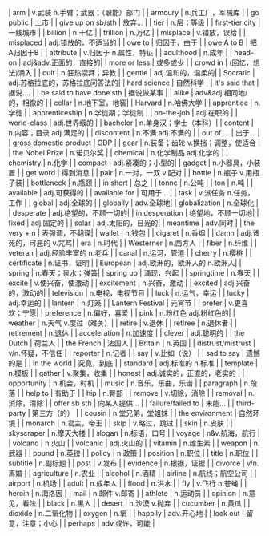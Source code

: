 | arm                          | v.武装   n.手臂；武器；（职能）部门                     |
| armoury                      | n.兵工厂，军械库  |
| go public                    | 上市          |
| give up on sb/sth            | 放弃...       |
| tier                         | n.层；等级    |
| first-tier city              | 一线城市      |
| billion                      | n.十亿        |
| trillion                     | n.万亿        |
| misplace                     | v.错放，误给  |
| misplaced                    | adj.错放的，不适当的  |
| owe to                       | 归因于，由于  |
| owe A to B                   | 把A归因于B    |
| attribute                    | v.归因于   n.属性，特征 |
| adulthood                    | n.成年        |
| head-on                      | adj&adv.正面的，直接的|
| more or less                 | 或多或少      |
| crowd in                     | (回忆，想法)涌入  |
| cult                         | n.狂热崇拜；异教  |
| gentle                       | adj.温和的，温柔的|
| Socratic                     | adj.苏格拉底的，苏格拉底问答法的|
| hard science                 | 自然科学      |
| it's said that               | 据说....      |
| be said to have done sth     | 据说做某事    |
| alike                        | adv&adj.相同地/的，相像的 |
| cellar                       | n.地下室，地窖|
| Harvard                      | n.哈佛大学    |
| apprentice                   | n.学徒        |
| apprenticeship               | n.学徒期；学徒制  |
| on-the-job                   | adj.在职的    |
| world-class                  | adj.世界级的  |
| bachelor                     | n.单身汉；学士（本科）|
| content                      | n.内容；目录   adj.满足的 |
| discontent                   | n.不满     adj.不满的 |
| out of ...                   | 出于...       |
| gross domestic product       | GDP           |
| gear                         | n.装备；齿轮   v.换挡；调整，使适合        |
| the Nobel Prize              | n.诺贝尔奖    |
| chemical                     | n.化学制品   adj.化学的 |
| chemistry                    | n.化学        |
| compact                      | adj.紧凑的；小型的|
| gadget                       | n.小器具，小装置  |
| get word                     | 得到消息      |
| pair                         | n.一对，一双     v.配对   |
| bottle                       | n.瓶子  v.用瓶子装|
| bottleneck                   | n.瓶颈        |
| in short                     | 总之          |
| tonne                        | n.公吨        |
| ton                          | n.吨          |
| available                    | adj.可获得的  |
| available for                | 可用于...     |
| task                         | v.派任务  n.任务，工作     |
| global                       | adj.全球的    |
| globally                     | adv.全球地|
| globalization                | n.全球化      |
| desperate                    | adj.绝望的，不顾一切的|
| in desperation               | 绝望地，不顾一切地|
| fixed                        | adj.固定的    |
| solar                        | adj.太阳的，日光的|
| meantime                     | adv.同时      |
| the very + n                 | 表强调，不翻译|
| wallet                       | n.钱包        |
| cigaret                      | n.香烟        |
| damn                         | adj.该死的，可恶的  v.咒骂|
| era                          | n.时代        |
| Westerner                    | n.西方人      |
| fiber                        | n.纤维        |
| veteran                      | adj.经验丰富的   n.老兵   |
| canal                        | n.运河，管道  |
| cherry                       | n.樱桃        |
| certificate                  | n.证书，证明  |
| European                     | adj.欧洲的，欧洲人的  n.欧洲人|
| spring                       | n.春天；泉水；弹簧|
| spring up                    | 涌现，兴起    |
| springtime                   | n.春天        |
| excite                       | v.使兴奋，使激动  |
| excitement                   | n.兴奋，激动  |
| excited                      | adj.兴奋的，激动的|
| television                   | n.电视，电视节目  |
| luck                         | n.运气，幸运  |
| lucky                        | adj.幸运的                                   |
| lantern                      | n.灯笼        |
| Lantern Festival             | 元宵节        |
| prefer                       | v.更喜欢；宁愿|
| preference                   | n.偏好，喜爱  |
| pink                         | n.粉红色  adj.粉红色的|
| weather                      | n.天气  v.度过（难关）|
| retire                       | v.退休        |
| retiree                      | n.退休者      |
| retirement                   | n.退休        |
| acceleration                 | n.加速度      |
| clever                       | adj.聪明的    |
| the Dutch                    | 荷兰人                                       |
| the French                   | 法国人                                       |
| Britain                      | n.英国                                       |
| distrust/mistrust        | v/n.怀疑，不信任                             |
| reporter                 | n.记者                                       |
| say                      | v.比如（说）                                 |
| sad to say               | 遗憾的是                                     |
| in the world             | 究竟，到底                                   |
| standard                 | adj.标准的  n.标准                           |
| template                 | n.模板                                       |
| gather                   | v.聚集，收集                                 |
| honest                   | adj.诚实的，正直的，老实的                   |
| opportunity              | n.机会，时机                                 |
| music                    | n.音乐，乐曲，乐谱                           |
| paragraph                | n.段落                                       |
| help to                  | 有助于                                       |
| hip                      | n.臀部                                       |
| remove                   | v.切除，消除                                 |
| removal                  | n.消除，清除                                 |
| offer sb sth             | 向某人提供...                                |
| failure/failed to        | 未能...                                      |
| third-party              | 第三方（的）                                 |
| cousin                   | n.堂兄弟，堂姐妹                             |
| the environment          | 自然环境                                     |
| monarch                  | n.君主，帝王                                 |
| skip                     | v.略过，跳过                                 |
| skin                     | n.皮肤                                       |
| skyscraper               | n.摩天大楼                                   |
| slogan                   | n.标语，口号                                 |
| voyage                   | n&v.航海，航行                                       |
| volcano                  | n.火山                                       |
| volcanic                 | adj.火山的                                   |
| vitamin                  | n.维生素                                     |
| weapon                   | n.武器                                       |
| pound                    | n.英镑                                       |
| policy                   | n.政策                                       |
| position                 | n.职位                                       |
| title                    | n.职位                                       |
| subtitle                 | n.副标题                                     |
| post                     | v.发布                                       |
| evidence                 | n.根据，证据                                 |
| divorce                  | v/n.离婚                                     |
| agriculture              | n.农业                                       |
| alcohol                  | n.酒精                                       |
| airline                  | n.航线；航空公司                             |
| airport                  | n.机场                                       |
| adult                    | n.成年人                                     |
| flood                    | n.洪水                                       |
| fly                      | v.飞行   n.苍蝇                              |
| heroin                   | n.海洛因                                     |
| mail                     | n.邮件  v.邮寄                               |
| athlete                  | n.运动员                                     |
| opinion                  | n.意见，看法                                 |
| black                    | n.黑人                                       |
| desert                   | n.沙漠  v.抛弃                               |
| cucumber                 | n.黄瓜                                       |
| dioxide                  | n.二氧化物                                   |
| oxygen                   | n.氧                                         |
| happily                  | adv.开心地                                   |
| look out                 | 留意，注意；小心                                   |
| perhaps                  | adv.或许，可能                               |